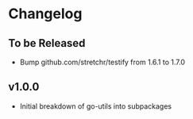 # Changelog

## To be Released

* Bump github.com/stretchr/testify from 1.6.1 to 1.7.0

## v1.0.0

* Initial breakdown of go-utils into subpackages
